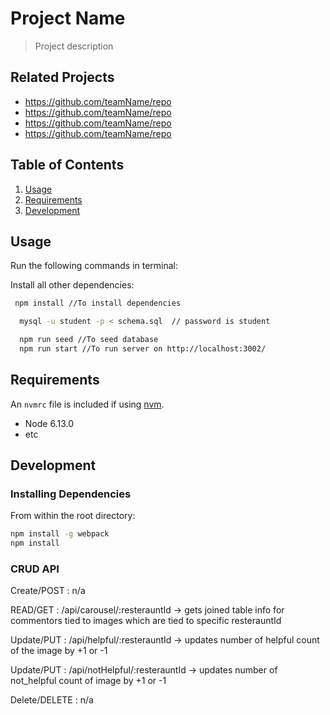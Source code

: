 # Project Name

> Project description

## Related Projects

  - https://github.com/teamName/repo
  - https://github.com/teamName/repo
  - https://github.com/teamName/repo
  - https://github.com/teamName/repo

## Table of Contents

1. [Usage](#Usage)
1. [Requirements](#requirements)
1. [Development](#development)

## Usage
Run the following commands in terminal:


Install all other dependencies:

```sh
 npm install //To install dependencies
```
```sh
  mysql -u student -p < schema.sql  // password is student
```

```sh
  npm run seed //To seed database
  npm run start //To run server on http://localhost:3002/
```


## Requirements

An `nvmrc` file is included if using [nvm](https://github.com/creationix/nvm).

- Node 6.13.0
- etc

## Development

### Installing Dependencies

From within the root directory:

```sh
npm install -g webpack
npm install
```

### CRUD API

Create/POST : n/a

READ/GET : /api/carousel/:resterauntId -> gets joined table info for commentors tied to images which are tied to specific resterauntId

Update/PUT : /api/helpful/:resterauntId -> updates number of helpful count of the image by +1 or -1

Update/PUT : /api/notHelpful/:resterauntId -> updates number of not_helpful count of image by +1 or -1

Delete/DELETE : n/a
